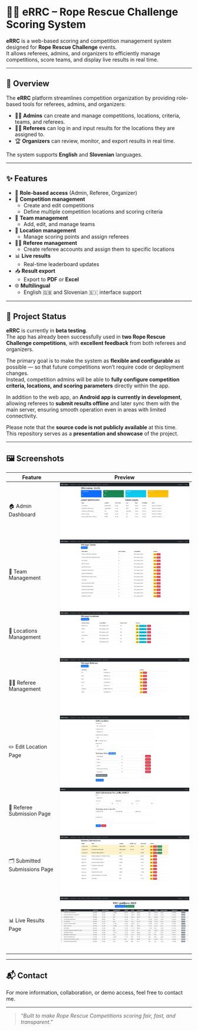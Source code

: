 # 🧗‍♂️ eRRC – Rope Rescue Challenge Scoring System

**eRRC** is a web-based scoring and competition management system designed for **Rope Rescue Challenge** events.  
It allows referees, admins, and organizers to efficiently manage competitions, score teams, and display live results in real time.

---

## 🚀 Overview

The **eRRC** platform streamlines competition organization by providing role-based tools for referees, admins, and organizers:

- 🧑‍💼 **Admins** can create and manage competitions, locations, criteria, teams, and referees.
- 🧑‍⚖️ **Referees** can log in and input results for the locations they are assigned to.
- 🏆 **Organizers** can review, monitor, and export results in real time.

The system supports **English** and **Slovenian** languages.

---

## ✨ Features

- 🔐 **Role-based access** (Admin, Referee, Organizer)
- 🧩 **Competition management**
  - Create and edit competitions
  - Define multiple competition locations and scoring criteria
- 👥 **Team management**
  - Add, edit, and manage teams
- 📍 **Location management**
  - Manage scoring points and assign referees
- 🧑‍⚖️ **Referee management**
  - Create referee accounts and assign them to specific locations
- 📊 **Live results**
  - Real-time leaderboard updates
- 📥 **Result export**
  - Export to **PDF** or **Excel**
- 🌐 **Multilingual**
  - English 🇬🇧 and Slovenian 🇸🇮 interface support

---

## 🧭 Project Status

**eRRC** is currently in **beta testing**.  
The app has already been successfully used in **two Rope Rescue Challenge competitions**, with **excellent feedback** from both referees and organizers.

The primary goal is to make the system as **flexible and configurable** as possible — so that future competitions won’t require code or deployment changes.  
Instead, competition admins will be able to **fully configure competition criteria, locations, and scoring parameters** directly within the app.

In addition to the web app, an **Android app is currently in development**, allowing referees to **submit results offline** and later sync them with the main server, ensuring smooth operation even in areas with limited connectivity.

Please note that the **source code is not publicly available** at this time.  
This repository serves as a **presentation and showcase** of the project.

---

## 🖼️ Screenshots

| Feature | Preview |
|----------|----------|
| 🏠 Admin Dashboard | ![Admin Panel](screenshots/home_page.png) |
| 👥 Team Management | ![Teams](screenshots/manage_teams.png) |
| 📍 Locations Management | ![Locations](screenshots/manage_locations.png) |
| 🧑‍⚖️ Referee Management | ![Referees](screenshots/manage_referees.png) |
| ✏️ Edit Location Page | ![Edit Location](screenshots/edit_location.png) |
| 📝 Referee Submission Page | ![Submission](screenshots/add_submission.png) |
| 🗂️ Submitted Submissions Page | ![Submissions List](screenshots/submited_submissions.png) |
| 📊 Live Results Page | ![Live Results](screenshots/live_results.png) |

---

## 📬 Contact

For more information, collaboration, or demo access, feel free to contact me.

---

> _“Built to make Rope Rescue Competitions scoring fair, fast, and transparent.”_
